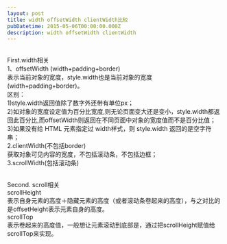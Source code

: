 ```yaml
---
layout: post
title: width offsetWidth clientWidth比较
pubDatetime: 2015-05-06T00:00:00.000Z
description: width offsetWidth clientWidth
---
```


<br>First.width相关
<br>1、offsetWidth (width+padding+border)
<br>表示当前对象的宽度，style.width也是当前对象的宽度(width+padding+border)。
<br>区别：
<br>1)style.width返回值除了数字外还带有单位px；
<br>2)如对象的宽度设定值为百分比宽度,则无论页面变大还是变小，style.width都返回此百分比,而offsetWidth则返回在不同页面中对象的宽度值而不是百分比值；
<br>3)如果没有给 HTML 元素指定过 width样式，则 style.width 返回的是空字符串；
<br>2.clientWidth(不包括border)
<br>获取对象可见内容的宽度，不包括滚动条，不包括边框；
<br>3.scrollWidth(包括滚动条)

<br>Second. scroll相关
<br>scrollHeight
<br>表示自身元素的高度＋隐藏元素的高度（或者滚动条卷起来的高度），与之对比的是offsetHeight表示元素自身的高度。
<br>scrollTop
<br>表示卷起来的高度值，一般想让元素滚动到底部是，通过把scrollHeight赋值给scrollTop来实现。
